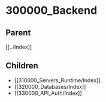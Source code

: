 # 300000_Backend

## Parent
[[../Index]]

## Children
- [[310000_Servers_Runtime/Index]]
- [[320000_Databases/Index]]
- [[330000_API_Auth/Index]]
